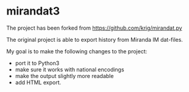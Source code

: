 # mirandat3

The project has been forked from https://github.com/krig/mirandat.py

The original project is able to export history from Miranda IM dat-files.

My goal is to make the following changes to the project:
* port it to Python3
* make sure it works with national encodings
* make the output slightly more readable
* add HTML export.